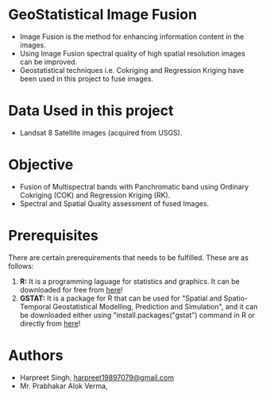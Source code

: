 # GeoStatistical Image Fusion
* Image Fusion is the method for enhancing information content in the images.
* Using Image Fusion spectral quality of high spatial resolution images can be improved.
* Geostatistical techniques i.e. Cokriging and Regression Kriging have been used in this project to fuse images.

# Data Used in this project
* Landsat 8 Satellite images (acquired from USGS).

# Objective
* Fusion of Multispectral bands with Panchromatic band using Ordinary  Cokriging (COK) and Regression Kriging (RK).
* Spectral and Spatial Quality assessment of fused Images.

# Prerequisites
There are certain prerequirements that needs to be fulfilled. These are as follows: 
1. **R:** It is a programming laguage for statistics and graphics. It can be downloaded for free from [here](https://cran.r-project.org/)!
2. **GSTAT:** It is a package for R that can be used for "Spatial and Spatio-Temporal Geostatistical Modelling, Prediction and Simulation", and it can be downloaded either using "install.packages("gstat") command in R or directly from [here](https://cran.r-project.org/web/packages/gstat/index.html)!

# Authors
* Harpreet Singh, harpreet19897079@gmail.com 
* Mr. Prabhakar Alok Verma, 


